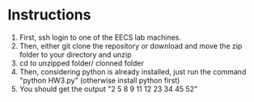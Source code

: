 # Instructions
1. First, ssh login to one of the EECS lab machines.
2. Then, either git clone the repository or download and move the zip folder to your directory and unzip
3. cd to unzipped folder/ clonned folder
4. Then, considering python is already installed, just run the command "python HW3.py" (otherwise install python first)
5. You should get the output "2 5 8 9 11 12 23 34 45 52"
